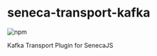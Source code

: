 # seneca-transport-kafka

![npm](https://img.shields.io/npm/v/@remmokreh/seneca-transport-kafka?style=flat-square)

Kafka Transport Plugin for SenecaJS
